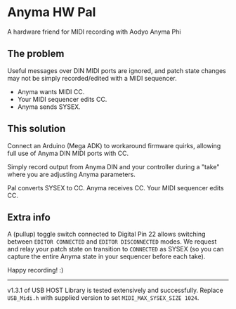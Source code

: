 
# Anyma HW Pal

A hardware friend for MIDI recording with Aodyo Anyma Phi

## The problem

Useful messages over DIN MIDI ports are ignored, and patch state changes may not be simply recorded/edited with a MIDI sequencer.

* Anyma wants MIDI CC.
* Your MIDI sequencer edits CC.
* Anyma sends SYSEX.

## This solution
Connect an Arduino (Mega ADK) to workaround firmware quirks, allowing full use of Anyma DIN MIDI ports with CC.

Simply record output from Anyma DIN and your controller during a "take" where you are adjusting Anyma parameters.

Pal converts SYSEX to CC.
Anyma receives CC.
Your MIDI sequencer edits CC.

## Extra info
A (pullup) toggle switch connected to Digital Pin 22 allows switching between `EDITOR CONNECTED` and `EDITOR DISCONNECTED` modes. We request and relay your patch state on transition to `CONNECTED` as SYSEX (so you can capture the entire Anyma state in your sequencer before each take).

Happy recording! :)

__________

v1.3.1 of USB HOST Library is tested extensively and successfully. Replace `USB_Midi.h` with supplied version to set `MIDI_MAX_SYSEX_SIZE 1024`.
